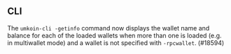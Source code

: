 ## CLI

The `umkoin-cli -getinfo` command now displays the wallet name and balance for
each of the loaded wallets when more than one is loaded (e.g. in multiwallet
mode) and a wallet is not specified with `-rpcwallet`. (#18594)
